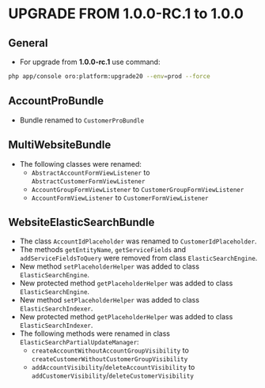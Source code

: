 UPGRADE FROM 1.0.0-RC.1 to 1.0.0
=======================================

General
-------
* For upgrade from **1.0.0-rc.1** use command:
```bash
php app/console oro:platform:upgrade20 --env=prod --force
```

AccountProBundle
----------------
- Bundle renamed to `CustomerProBundle`

MultiWebsiteBundle
------------------
* The following classes were renamed:
    - `AbstractAccountFormViewListener` to `AbstractCustomerFormViewListener`
    - `AccountGroupFormViewListener` to `CustomerGroupFormViewListener`
    - `AccountFormViewListener` to `CustomerFormViewListener`

WebsiteElasticSearchBundle
--------------------------
* The class `AccountIdPlaceholder` was renamed to `CustomerIdPlaceholder`.
* The methods `getEntityName`, `getServiceFields` and `addServiceFieldsToQuery` were removed from class `ElasticSearchEngine`.
* New method `setPlaceholderHelper` was added to class `ElasticSearchEngine`.
* New protected method `getPlaceholderHelper` was added to class `ElasticSearchEngine`.
* New method `setPlaceholderHelper` was added to class `ElasticSearchIndexer`.
* New protected method `getPlaceholderHelper` was added to class `ElasticSearchIndexer`.
* The following methods were renamed in class `ElasticSearchPartialUpdateManager`:
    - `createAccountWithoutAccountGroupVisibility` to `createCustomerWithoutCustomerGroupVisibility`
    - `addAccountVisibility`/`deleteAccountVisibility` to `addCustomerVisibility`/`deleteCustomerVisibility`
